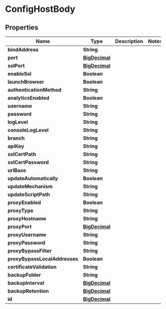 # ConfigHostBody

## Properties
Name | Type | Description | Notes
------------ | ------------- | ------------- | -------------
**bindAddress** | **String** |  | 
**port** | [**BigDecimal**](BigDecimal.md) |  | 
**sslPort** | [**BigDecimal**](BigDecimal.md) |  | 
**enableSsl** | **Boolean** |  | 
**launchBrowser** | **Boolean** |  | 
**authenticationMethod** | **String** |  | 
**analyticsEnabled** | **Boolean** |  | 
**username** | **String** |  | 
**password** | **String** |  | 
**logLevel** | **String** |  | 
**consoleLogLevel** | **String** |  | 
**branch** | **String** |  | 
**apiKey** | **String** |  | 
**sslCertPath** | **String** |  | 
**sslCertPassword** | **String** |  | 
**urlBase** | **String** |  | 
**updateAutomatically** | **Boolean** |  | 
**updateMechanism** | **String** |  | 
**updateScriptPath** | **String** |  | 
**proxyEnabled** | **Boolean** |  | 
**proxyType** | **String** |  | 
**proxyHostname** | **String** |  | 
**proxyPort** | [**BigDecimal**](BigDecimal.md) |  | 
**proxyUsername** | **String** |  | 
**proxyPassword** | **String** |  | 
**proxyBypassFilter** | **String** |  | 
**proxyBypassLocalAddresses** | **Boolean** |  | 
**certificateValidation** | **String** |  | 
**backupFolder** | **String** |  | 
**backupInterval** | [**BigDecimal**](BigDecimal.md) |  | 
**backupRetention** | [**BigDecimal**](BigDecimal.md) |  | 
**id** | [**BigDecimal**](BigDecimal.md) |  | 
